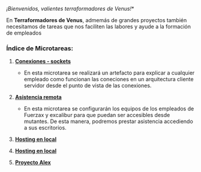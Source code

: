 *¡Bienvenidos, valientes terraformadores de Venus!**

En **Terraformadores de Venus**, admemás de grandes proyectos también necesitamos de tareas que nos faciliten las labores y ayude a la formación de empleados
### Índice de Microtareas:

1. **[Conexiones - sockets](./MT1/mt1.md)**
   - En esta microtarea se realizará un artefacto para explicar a cualquier empleado como funcionan las coneciones en un arquitectura cliente servidor desde el punto de vista de las conexiones.

1. **[Asistencia remota](./MT2/mt2.md)**
   - En esta microtarea se configurarán los equipos de los empleados de Fuerzax y excalibur para que puedan ser accesibles desde mutantes. De esta manera, podremos prestar asistencia accediendo a sus escritorios.

1. **[Hosting en local](MT_hosting/hosting.md)**

1. **[Hosting en local](./MT_hosting2/ordinaria.md)**

1. **[Proyecto Alex](IAenlasenia/ialasenia.md)**
